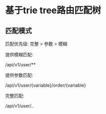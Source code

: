 # 基于trie tree路由匹配树


## 匹配模式


匹配优先级:  完整 > 参数 > 模糊

提供模糊匹配:

/api/v1/user/**

提供参数匹配:

/api/v1/user/{variable}/order/{variable}

完整匹配:

/api/v1/user/..





